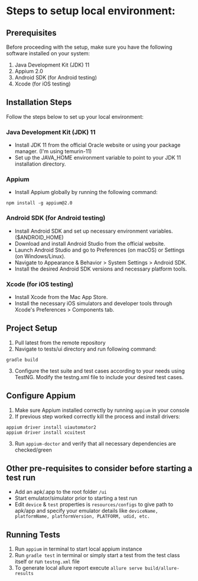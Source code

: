 # Steps to setup local environment:

## Prerequisites

Before proceeding with the setup, make sure you have the following software installed on your system:

1. Java Development Kit (JDK) 11
2. Appium 2.0
3. Android SDK (for Android testing)
4. Xcode (for iOS testing)

## Installation Steps

Follow the steps below to set up your local environment:

### Java Development Kit (JDK) 11

* Install JDK 11 from the official Oracle website or using your package manager. (I'm using temurin-11)
* Set up the JAVA_HOME environment variable to point to your JDK 11 installation directory.

### Appium

* Install Appium globally by running the following command:
```
npm install -g appium@2.0
```

### Android SDK (for Android testing)

* Install Android SDK and set up necessary environment variables. ($ANDROID_HOME)
* Download and install Android Studio from the official website.
* Launch Android Studio and go to Preferences (on macOS) or Settings (on Windows/Linux).
* Navigate to Appearance & Behavior > System Settings > Android SDK.
* Install the desired Android SDK versions and necessary platform tools.

### Xcode (for iOS testing)

* Install Xcode from the Mac App Store.
* Install the necessary iOS simulators and developer tools through Xcode's Preferences > Components tab.

## Project Setup

1. Pull latest from the remote repository
2. Navigate to tests/ui directory and run following command:
```
gradle build
```
3. Configure the test suite and test cases according to your needs using TestNG. Modify the testng.xml file to include your desired test cases.

## Configure Appium

1. Make sure Appium installed correctly by running `appium` in your console 
2. If previous step worked correctly kill the process and install drivers:
```
appium driver install uiautomator2
appium driver install xcuitest
```
3. Run `appium-doctor` and verify that all necessary dependencies are checked/green

## Other pre-requisites to consider before starting a test run

* Add an apk/.app to the root folder `/ui`
* Start emulator/simulator prior to starting a test run
* Edit `device` & `test` properties is `resources/configs` to give path to apk/app and specify your emulator details like `deviceName, platformName, platformVersion, PLATFORM, udid, etc.`

## Running Tests

1. Run `appium` in terminal to start local appium instance
2. Run `gradle test` in terminal or simply start a test from the test class itself or run `testng.xml` file
3. To generate local allure report execute `allure serve build/allure-results` 


